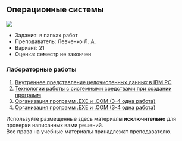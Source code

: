 ## Операционные системы

![](https://img.shields.io/badge/Programming%20lang-Assembler-informational?style=flat-square&logoColor=white&color=5194f0)

- Задания: в папках работ
- Преподаватель: Левченко Л. А.
- Вариант: 21 
- Оценка: семестр не закончен<br>

### Лабораторные работы
 1. [Внутреннее представление целочисленных данных в IBM PC](https://github.com/xairaven/kpi_labs/tree/main/2ndSemester/Operating%20Systems/Lab1)<br>
 2. [Технологии работы с системными средствами при создании программ](https://github.com/xairaven/KPI-Labs/tree/main/2ndSemester/Operating%20Systems/Lab2)<br>
 3. [Организация программ .EXE и .COM (3-4 одна работа)](https://github.com/xairaven/KPI-Labs/tree/main/2ndSemester/Operating%20Systems/Lab4)<br>
 4. [Организация программ .EXE и .COM (3-4 одна работа)](https://github.com/xairaven/KPI-Labs/tree/main/2ndSemester/Operating%20Systems/Lab4)<br>

Используйте размещенные здесь материалы **исключительно** для проверки написанных вами решений.<br>
Все права на учебные материалы принадлежат преподавателю.
